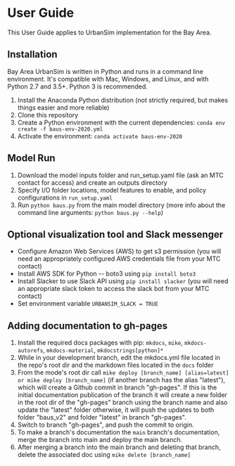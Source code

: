 # User Guide

This User Guide applies to UrbanSim implementation for the Bay Area.

## Installation

Bay Area UrbanSim is written in Python and runs in a command line environment. It's compatible with Mac, Windows, and Linux, and with Python 2.7 and 3.5+. Python 3 is recommended.
1. Install the Anaconda Python distribution (not strictly required, but makes things easier and more reliable)
2. Clone this repository
3. Create a Python environment with the current dependencies: `conda env create -f baus-env-2020.yml`
4. Activate the environment: `conda activate baus-env-2020`

## Model Run

1. Download the model inputs folder and run_setup.yaml file (ask an MTC contact for access) and create an outputs directory
3. Specify I/O folder locations, model features to enable, and policy configurations in `run_setup.yaml`
4. Run `python baus.py` from the main model directory (more info about the command line arguments: `python baus.py --help`)

## Optional visualization tool and Slack messenger

* Configure Amazon Web Services (AWS) to get s3 permission (you will need an appropriately configured AWS credentials file from your MTC contact)
* Install AWS SDK for Python -- boto3 using `pip install boto3`
* Install Slacker to use Slack API using `pip install slacker` (you will need an appropriate slack token to access the slack bot from your MTC contact)
* Set environment variable `URBANSIM_SLACK = TRUE`

## Adding documentation to gh-pages

1. Install the required docs packages with pip: `mkdocs`, `mike`, `mkdocs-autorefs`, `mkdocs-material`, `mkdocstrings[python]*`
2. While in your development branch, edit the mkdocs.yml file located in the repo's root dir and the markdown files located in the `docs` folder
3. From the mode's root dir call `mike deploy [branch_name] [alias=latest] or mike deploy [branch_name]` (if another branch has the alias "latest"), which will create a Github commit in branch "gh-pages". If this is the initial documentation publication of the branch it will create a new folder in the root dir of the "gh-pages" branch using the branch name and also update the "latest" folder otherwise, it will push the updates to both folder "baus_v2" and folder "latest" in branch "gh-pages".
4. Switch to branch "gh-pages", and push the commit to origin.
5. To make a branch's documentation the `main` branch's documentation, merge the branch into main and deploy the main branch.
6. After merging a branch into the main branch and deleting that branch, delete the associated doc using `mike delete [branch_name]`